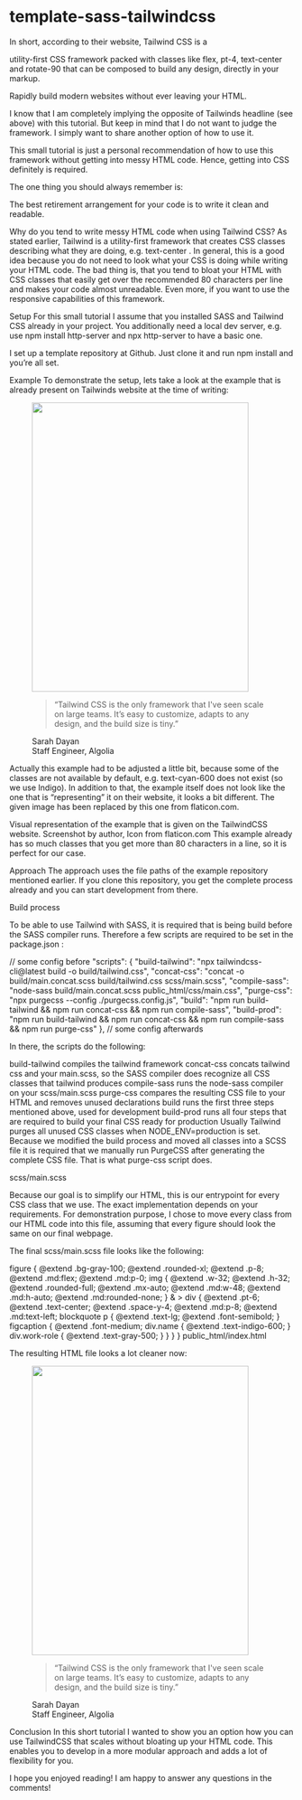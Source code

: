 # template-sass-tailwindcss

In short, according to their website, Tailwind CSS is a

utility-first CSS framework packed with classes like flex, pt-4, text-center and rotate-90 that can be composed to build any design, directly in your markup.


Rapidly build modern websites without ever leaving your HTML.

I know that I am completely implying the opposite of Tailwinds headline (see above) with this tutorial. But keep in mind that I do not want to judge the framework. I simply want to share another option of how to use it.

This small tutorial is just a personal recommendation of how to use this framework without getting into messy HTML code. Hence, getting into CSS definitely is required.

The one thing you should always remember is:

The best retirement arrangement for your code is to write it clean and readable.

Why do you tend to write messy HTML code when using Tailwind CSS?
As stated earlier, Tailwind is a utility-first framework that creates CSS classes describing what they are doing, e.g. text-center . In general, this is a good idea because you do not need to look what your CSS is doing while writing your HTML code. The bad thing is, that you tend to bloat your HTML with CSS classes that easily get over the recommended 80 characters per line and makes your code almost unreadable. Even more, if you want to use the responsive capabilities of this framework.

Setup
For this small tutorial I assume that you installed SASS and Tailwind CSS already in your project. You additionally need a local dev server, e.g. use npm install http-server and npx http-server to have a basic one.

I set up a template repository at Github. Just clone it and run npm install and you’re all set.

Example
To demonstrate the setup, lets take a look at the example that is already present on Tailwinds website at the time of writing:

<figure class="md:flex bg-gray-100 rounded-xl p-8 md:p-0">
  <img class="w-32 h-32 md:w-48 md:h-auto md:rounded-none rounded-full mx-auto" src="/sarah-dayan.jpg" alt="" width="384" height="512">
  <div class="pt-6 md:p-8 text-center md:text-left space-y-4">
    <blockquote>
      <p class="text-lg font-semibold">
        “Tailwind CSS is the only framework that I've seen scale
        on large teams. It’s easy to customize, adapts to any design,
        and the build size is tiny.”
      </p>
    </blockquote>
    <figcaption class="font-medium">
      <div class="text-indigo-600">
        Sarah Dayan
      </div>
      <div class="text-gray-500">
        Staff Engineer, Algolia
      </div>
    </figcaption>
  </div>
</figure>

Actually this example had to be adjusted a little bit, because some of the classes are not available by default, e.g. text-cyan-600 does not exist (so we use Indigo). In addition to that, the example itself does not look like the one that is “representing” it on their website, it looks a bit different. The given image has been replaced by this one from flaticon.com.

Visual representation of the example that is given on the TailwindCSS website.
Screenshot by author, Icon from flaticon.com
This example already has so much classes that you get more than 80 characters in a line, so it is perfect for our case.

Approach
The approach uses the file paths of the example repository mentioned earlier. If you clone this repository, you get the complete process already and you can start development from there.

Build process

To be able to use Tailwind with SASS, it is required that is being build before the SASS compiler runs. Therefore a few scripts are required to be set in the package.json :

// some config before
"scripts": {
    "build-tailwind": "npx tailwindcss-cli@latest build -o build/tailwind.css",
    "concat-css": "concat -o build/main.concat.scss build/tailwind.css scss/main.scss",
    "compile-sass": "node-sass build/main.concat.scss public_html/css/main.css",
    "purge-css": "npx purgecss --config ./purgecss.config.js",
    "build": "npm run build-tailwind && npm run concat-css && npm run compile-sass",
    "build-prod": "npm run build-tailwind && npm run concat-css && npm run compile-sass && npm run purge-css"
  },
// some config afterwards

In there, the scripts do the following:

build-tailwind compiles the tailwind framework
concat-css concats tailwind css and your main.scss, so the SASS compiler does recognize all CSS classes that tailwind produces
compile-sass runs the node-sass compiler on your scss/main.scss
purge-css compares the resulting CSS file to your HTML and removes unused declarations
build runs the first three steps mentioned above, used for development
build-prod runs all four steps that are required to build your final CSS ready for production
Usually Tailwind purges all unused CSS classes when NODE_ENV=production is set. Because we modified the build process and moved all classes into a SCSS file it is required that we manually run PurgeCSS after generating the complete CSS file. That is what purge-css script does.

scss/main.scss

Because our goal is to simplify our HTML, this is our entrypoint for every CSS class that we use. The exact implementation depends on your requirements. For demonstration purpose, I chose to move every class from our HTML code into this file, assuming that every figure should look the same on our final webpage.

The final scss/main.scss file looks like the following:

figure {
    @extend .bg-gray-100;
    @extend .rounded-xl;
    @extend .p-8;
    @extend .md\:flex;
    @extend .md\:p-0;
    img {
        @extend .w-32;
        @extend .h-32;
        @extend .rounded-full;
        @extend .mx-auto;
        @extend .md\:w-48;
        @extend .md\:h-auto;
        @extend .md\:rounded-none;
    }
    & > div {
        @extend .pt-6;
        @extend .text-center;
        @extend .space-y-4;
        @extend .md\:p-8;
        @extend .md\:text-left;
        blockquote p {
            @extend .text-lg;
            @extend .font-semibold;
        }
        figcaption {
            @extend .font-medium;
        div.name {
                @extend .text-indigo-600;
            }
        div.work-role {
                @extend .text-gray-500;
            }
        }
    }
}
public_html/index.html

The resulting HTML file looks a lot cleaner now:

<figure>
  <img src="img/175062.png" alt="" width="384" height="512">
  <div>
    <blockquote>
      <p>
        “Tailwind CSS is the only framework that I've seen scale
        on large teams. It’s easy to customize, adapts to any design,
        and the build size is tiny.”
      </p>
    </blockquote>
    <figcaption>
      <div class="name">
        Sarah Dayan
      </div>
      <div class="work-role">
        Staff Engineer, Algolia
      </div>
    </figcaption>
  </div>
</figure>

Conclusion
In this short tutorial I wanted to show you an option how you can use TailwindCSS that scales without bloating up your HTML code. This enables you to develop in a more modular approach and adds a lot of flexibility for you.

I hope you enjoyed reading! I am happy to answer any questions in the comments!
